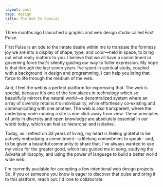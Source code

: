 ```yaml
---
layout: post
tags: design
title: The Web Is Special
---
```


Three months ago I launched a graphic and web design studio called First Pulse.

First Pulse is an ode to the innate desire within me to translate the formless joy we are into a display of shape, type, and color—held in space, to bring out what really matters to you. I believe that we all have a commitment or governing force that's silently guiding our way to fuller expression. My hope is that through the last seven years I've spent in spiritual study, coupled with a background in design and programming, I can help you bring that force to life through the medium of the web.

And, I feel the web is a perfect platform for expressing that. The web is special, because it's one of the few places in technology which so beautifully mirrors the natural world—a decentralized system where an array of diversity retains it's individuality, while effortlessly co-existing and communicating with one another. The web is also transparent, where the underlying code running a site is one click away from view. These principles of unity in diversity and open knowledge are absolutely essential in our world today, which can feel so hierarchal and isolative.

Today, as I reflect on 33 years of living, my heart is feeling grateful to be actively embodying a commitment—a lifelong commitment to speak—and, to be given a beautiful community to share that. I've always wanted to use my voice for the greater good, which has guided me in song, studying the Advaita philosophy, and using the power of language to build a better world wide web.

I'm currently available for accepting a few intentional web design projects. So, if you or someone you know is eager to discover that pulse and bring it to this platform, reach out. I'd love to collaborate.
